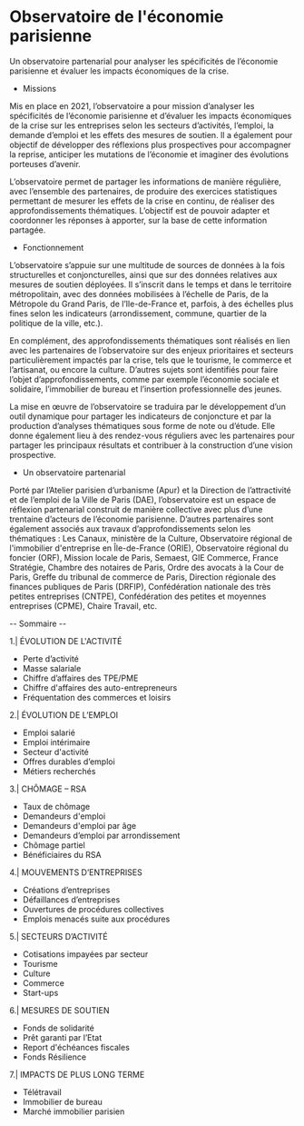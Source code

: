 # Observatoire de l'économie parisienne
Un observatoire partenarial pour analyser les spécificités de l’économie parisienne et évaluer les impacts économiques de la crise.

- Missions

Mis en place en 2021, l’observatoire a pour mission d’analyser les spécificités de l’économie parisienne et d’évaluer les impacts économiques de la crise sur les entreprises selon les secteurs d’activités, l’emploi, la demande d’emploi et les effets des mesures de soutien. Il a également pour objectif de développer des réflexions plus prospectives pour accompagner la reprise, anticiper les mutations de l’économie et imaginer des évolutions porteuses d’avenir.

L’observatoire permet de partager les informations de manière régulière, avec l’ensemble des partenaires, de produire des exercices statistiques permettant de mesurer les effets de la crise en continu, de réaliser des approfondissements thématiques. L’objectif est de pouvoir adapter et coordonner les réponses à apporter, sur la base de cette information partagée.

- Fonctionnement

L’observatoire s’appuie sur une multitude de sources de données à la fois structurelles et conjoncturelles, ainsi que sur des données relatives aux mesures de soutien déployées. Il s’inscrit dans le temps et dans le territoire métropolitain, avec des données mobilisées à l’échelle de Paris, de la Métropole du Grand Paris, de l’Ile-de-France et, parfois, à des échelles plus fines selon les indicateurs (arrondissement, commune, quartier de la politique de la ville, etc.).

En complément, des approfondissements thématiques sont réalisés en lien avec les partenaires de l’observatoire sur des enjeux prioritaires et secteurs particulièrement impactés par la crise, tels que le tourisme, le commerce et l’artisanat, ou encore la culture. D’autres sujets sont identifiés pour faire l’objet d’approfondissements, comme par exemple l’économie sociale et solidaire, l’immobilier de bureau et l’insertion professionnelle des jeunes.

La mise en œuvre de l’observatoire se traduira par le développement d’un outil dynamique pour partager les indicateurs de conjoncture et par la production d’analyses thématiques sous forme de note ou d’étude. Elle donne également lieu à des rendez-vous réguliers avec les partenaires pour partager les principaux résultats et contribuer à la construction d’une vision prospective.

- Un observatoire partenarial

Porté par l’Atelier parisien d’urbanisme (Apur) et la Direction de l’attractivité et de l’emploi de la Ville de Paris (DAE), l’observatoire est un espace de réflexion partenarial construit de manière collective avec plus d’une trentaine d’acteurs de l’économie parisienne.
D’autres partenaires sont également associés aux travaux d’approfondissements selon les thématiques : Les Canaux, ministère de la Culture, Observatoire régional de l'immobilier d'entreprise en Île-de-France (ORIE), Observatoire régional du foncier (ORF), Mission locale de Paris, Semaest, GIE Commerce, France Stratégie, Chambre des notaires de Paris, Ordre des avocats à la Cour de Paris, Greffe du tribunal de commerce de Paris, Direction régionale des finances publiques de Paris (DRFIP), Confédération nationale des très petites entreprises (CNTPE), Confédération des petites et moyennes entreprises (CPME), Chaire Travail, etc.

--  Sommaire --

1.| ÉVOLUTION DE L'ACTIVITÉ

  - Perte d’activité
  - Masse salariale
  - Chiffre d’affaires des TPE/PME
  - Chiffre d'affaires des auto-entrepreneurs
  - Fréquentation des commerces et loisirs

2.| ÉVOLUTION DE L’EMPLOI
  - Emploi salarié
  - Emploi intérimaire
  - Secteur d'activité
  - Offres durables d’emploi
  - Métiers recherchés
  
3.| CHÔMAGE – RSA
  - Taux de chômage
  - Demandeurs d'emploi
  - Demandeurs d'emploi par âge
  - Demandeurs d’emploi par arrondissement
  - Chômage partiel
  - Bénéficiaires du RSA
  
4.| MOUVEMENTS D’ENTREPRISES
  - Créations d’entreprises
  - Défaillances d’entreprises
  - Ouvertures de procédures collectives
  - Emplois menacés suite aux procédures
  
5.| SECTEURS D’ACTIVITÉ
  - Cotisations impayées par secteur
  - Tourisme
  - Culture
  - Commerce
  - Start-ups
  
6.| MESURES DE SOUTIEN
  - Fonds de solidarité
  - Prêt garanti par l’Etat
  - Report d'échéances fiscales
  - Fonds Résilience
  
7.| IMPACTS DE PLUS LONG TERME
  - Télétravail
  - Immobilier de bureau
  - Marché immobilier parisien
